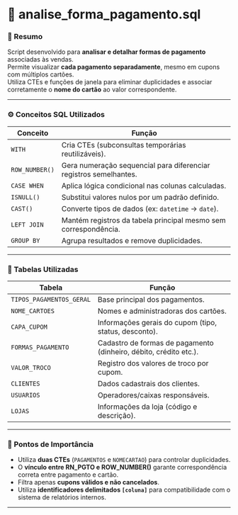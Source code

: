 # 📄 analise_forma_pagamento.sql

### 🧠 Resumo
Script desenvolvido para **analisar e detalhar formas de pagamento** associadas às vendas.  
Permite visualizar **cada pagamento separadamente**, mesmo em cupons com múltiplos cartões.  
Utiliza CTEs e funções de janela para eliminar duplicidades e associar corretamente o **nome do cartão** ao valor correspondente.

---

### ⚙️ Conceitos SQL Utilizados

| Conceito | Função |
|-----------|--------|
| `WITH` | Cria CTEs (subconsultas temporárias reutilizáveis). |
| `ROW_NUMBER()` | Gera numeração sequencial para diferenciar registros semelhantes. |
| `CASE WHEN` | Aplica lógica condicional nas colunas calculadas. |
| `ISNULL()` | Substitui valores nulos por um padrão definido. |
| `CAST()` | Converte tipos de dados (ex: `datetime` → `date`). |
| `LEFT JOIN` | Mantém registros da tabela principal mesmo sem correspondência. |
| `GROUP BY` | Agrupa resultados e remove duplicidades. |

---

### 🧩 Tabelas Utilizadas

| Tabela | Função |
|--------|--------|
| `TIPOS_PAGAMENTOS_GERAL` | Base principal dos pagamentos. |
| `NOME_CARTOES` | Nomes e administradoras dos cartões. |
| `CAPA_CUPOM` | Informações gerais do cupom (tipo, status, desconto). |
| `FORMAS_PAGAMENTO` | Cadastro de formas de pagamento (dinheiro, débito, crédito etc.). |
| `VALOR_TROCO` | Registro dos valores de troco por cupom. |
| `CLIENTES` | Dados cadastrais dos clientes. |
| `USUARIOS` | Operadores/caixas responsáveis. |
| `LOJAS` | Informações da loja (código e descrição). |

---

### 📌 Pontos de Importância
- Utiliza **duas CTEs** (`PAGAMENTOS` e `NOMECARTAO`) para controlar duplicidades.  
- O **vínculo entre RN_PGTO e ROW_NUMBER()** garante correspondência correta entre pagamento e cartão.  
- Filtra apenas **cupons válidos e não cancelados**.  
- Utiliza **identificadores delimitados `[coluna]`** para compatibilidade com o sistema de relatórios internos.  

---


